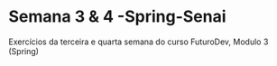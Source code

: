 # Semana 3 & 4 -Spring-Senai
Exercícios da terceira e quarta semana do curso FuturoDev, Modulo 3 (Spring)
